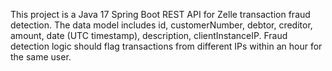 <!-- Use this file to provide workspace-specific custom instructions to Copilot. For more details, visit https://code.visualstudio.com/docs/copilot/copilot-customization#_use-a-githubcopilotinstructionsmd-file -->

This project is a Java 17 Spring Boot REST API for Zelle transaction fraud detection. The data model includes id, customerNumber, debtor, creditor, amount, date (UTC timestamp), description, clientInstanceIP. Fraud detection logic should flag transactions from different IPs within an hour for the same user.
